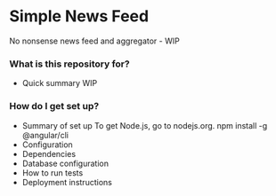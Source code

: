 # Simple News Feed #

No nonsense news feed and aggregator - WIP

### What is this repository for? ###

* Quick summary WIP

### How do I get set up? ###

* Summary of set up
To get Node.js, go to nodejs.org.
npm install -g @angular/cli
* Configuration
* Dependencies
* Database configuration
* How to run tests
* Deployment instructions
